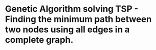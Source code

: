 # Genetic Algorithm solving TSP - Finding the minimum path between two nodes using all edges in a complete graph.
